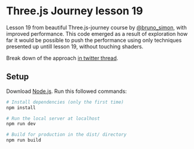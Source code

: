 # Three.js Journey lesson 19

Lesson 19 from beautiful Three.js-journey course by [@bruno_simon](https://twitter.com/bruno_simon), with improved performance.
This code emerged as a result of exploration how far it would be possible to push the performance using only techniques presented up untill lesson 19, without touching shaders.

Break down of the approach [in twitter thread](https://twitter.com/nikitayells/status/1638117324183023616).

## Setup
Download [Node.js](https://nodejs.org/en/download/).
Run this followed commands:

``` bash
# Install dependencies (only the first time)
npm install

# Run the local server at localhost
npm run dev

# Build for production in the dist/ directory
npm run build
```
